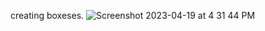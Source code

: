 creating boxeses.
![Screenshot 2023-04-19 at 4 31 44 PM](https://user-images.githubusercontent.com/130986007/233055790-36ec1c13-99d7-4aa2-a155-4756e9c32172.png)
